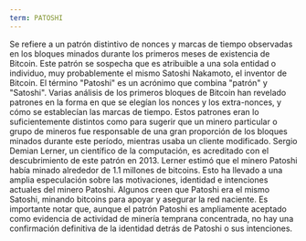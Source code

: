 ```yaml
---
term: PATOSHI
---
```


Se refiere a un patrón distintivo de nonces y marcas de tiempo observadas en los bloques minados durante los primeros meses de existencia de Bitcoin. Este patrón se sospecha que es atribuible a una sola entidad o individuo, muy probablemente el mismo Satoshi Nakamoto, el inventor de Bitcoin. El término "Patoshi" es un acrónimo que combina "patrón" y "Satoshi". Varias análisis de los primeros bloques de Bitcoin han revelado patrones en la forma en que se elegían los nonces y los extra-nonces, y cómo se establecían las marcas de tiempo. Estos patrones eran lo suficientemente distintos como para sugerir que un minero particular o grupo de mineros fue responsable de una gran proporción de los bloques minados durante este período, mientras usaba un cliente modificado. Sergio Demian Lerner, un científico de la computación, es acreditado con el descubrimiento de este patrón en 2013. Lerner estimó que el minero Patoshi había minado alrededor de 1.1 millones de bitcoins. Esto ha llevado a una amplia especulación sobre las motivaciones, identidad e intenciones actuales del minero Patoshi. Algunos creen que Patoshi era el mismo Satoshi, minando bitcoins para apoyar y asegurar la red naciente. Es importante notar que, aunque el patrón Patoshi es ampliamente aceptado como evidencia de actividad de minería temprana concentrada, no hay una confirmación definitiva de la identidad detrás de Patoshi o sus intenciones.